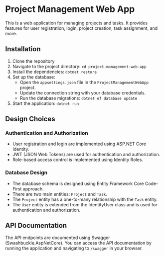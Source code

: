 # Project Management Web App

This is a web application for managing projects and tasks. It provides features for user registration, login, project creation, task assignment, and more.

## Installation

1. Clone the repository
2. Navigate to the project directory: `cd project-management-web-app`
3. Install the dependencies: `dotnet restore`
4. Set up the database:
   - Open the `appsettings.json` file in the `ProjectManagementWebApp` project.
   - Update the connection string with your database credentials.
   - Run the database migrations: `dotnet ef database update`
5. Start the application: `dotnet run`

## Design Choices

### Authentication and Authorization

- User registration and login are implemented using ASP.NET Core Identity.
- JWT (JSON Web Tokens) are used for authentication and authorization.
- Role-based access control is implemented using Identity Roles.

### Database Design

- The database schema is designed using Entity Framework Core Code-First approach.
- There are two main entities: `Project` and `Task`.
- The `Project` entity has a one-to-many relationship with the `Task` entity.
- The `User` entity is extended from the IdentityUser class and is used for authentication and authorization.

## API Documentation

The API endpoints are documented using Swagger (Swashbuckle.AspNetCore). You can access the API documentation by running the application and navigating to `/swagger` in your browser.

